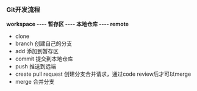### Git开发流程

**workspace ---- 暂存区 ---- 本地仓库 ----  remote**

- clone
- branch    创建自己的分支
- add    添加到暂存区
- commit    提交到本地仓库
- push    推送到远端
- create pull request    创建分支合并请求，通过code review后才可以merge
- merge    合并分支